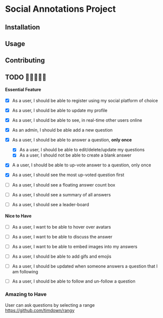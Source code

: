 # Social Annotations Project 


## Installation

## Usage

## Contributing


## TODO  👷👷👷👷👷



#### Essential Feature 

- [X] As a user, I should be able to register using my social platform of choice
- [X] As a user, I should be able to update my profile
- [X] As a user, I should be able to see, in real-time other users online


- [X]  As an admin, I should be able add a new question 
- [X]  As a user, I should be able to  answer a question, **only once**
    - [X] As a user, I should be able to edit/delete/update my questions 
    - [X] As a user, I should not be able to create a blank answer
- [X]  A a user, I should be able to up-vote answer to a question, only once 
- [X]  As a user, I should see the most up-voted question first
- [ ]  As a user, I should see a floating answer count box   
- [ ]  As a user, I should see a summary of all answers 
- [ ]  As a user, I should see a leader-board

#### Nice to Have
- [ ]  As a user, I want to be able to hover over avatars
- [ ]  As a user, I want to be able to discuss the answer 
- [ ]  As a user, I want to be able to embed images into my answers
- [ ]  As a user, I should be able to add gifs and emojis 
- [ ] As a user, I should be updated when someone answers a question that I am following
- [ ] As a user, I should be able to follow and un-follow a question



### Amazing to Have

User can ask questions by selecting a range  https://github.com/timdown/rangy